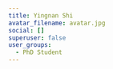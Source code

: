 ```yaml
---
title: Yingnan Shi
avatar_filename: avatar.jpg
social: []
superuser: false
user_groups:
  - PhD Student
---
```

